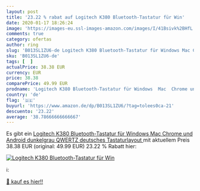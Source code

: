 ```yaml
---
layout: post
title: '23.22 % rabat auf Logitech K380 Bluetooth-Tastatur für Win'
date: 2020-01-17 18:26:24
image: 'https://images-eu.ssl-images-amazon.com/images/I/41Bsivk%2BHfL._SL200_.jpg'
comments: true
category: ofertas
author: ring
slug: 'B013SL1ZU6-de Logitech K380 Bluetooth-Tastatur für Windows Mac Chrome...'
sku: 'B013SL1ZU6-de'
tags: [  ]
actualPrice: 38.38 EUR
currency: EUR
price: 38.38
comparePrice: 49.99 EUR
prodname: 'Logitech K380 Bluetooth-Tastatur für Windows  Mac  Chrome und Android dunkelgrau  QWERTZ  deutsches Tastaturlayout '
country: 'de'
flag: '🇩🇪'
buyurl: 'https://www.amazon.de/dp/B013SL1ZU6/?tag=tolees0ca-21'
descuento: '23.22'
average: '38.78666666666667'
---
```


Es gibt ein [Logitech K380 Bluetooth-Tastatur für Windows  Mac  Chrome und Android dunkelgrau  QWERTZ  deutsches Tastaturlayout ](https://www.amazon.de/dp/B013SL1ZU6/?tag=tolees0ca-21) mit aktuellem Preis 38.38 EUR (original: 49.99 EUR) 23.22 % Rabatt hier:

[![Logitech K380 Bluetooth-Tastatur für Win](https://images-eu.ssl-images-amazon.com/images/I/41Bsivk%2BHfL._SL200_.jpg)](https://www.amazon.de/dp/B013SL1ZU6/?tag=tolees0ca-21)

ℹ️:


[🛒 kauf es hier!!](https://www.amazon.de/dp/B013SL1ZU6/?tag=tolees0ca-21)
